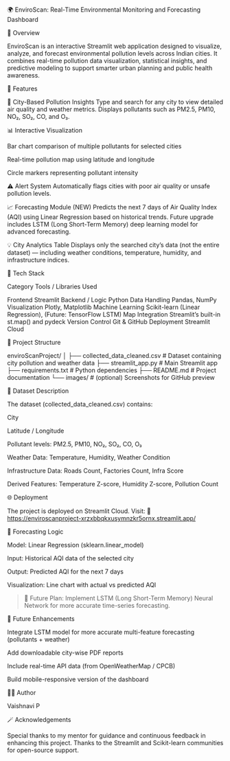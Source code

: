 🌍 EnviroScan: Real-Time Environmental Monitoring and Forecasting Dashboard

🧠 Overview

EnviroScan is an interactive Streamlit web application designed to visualize, analyze, and forecast environmental pollution levels across Indian cities.
It combines real-time pollution data visualization, statistical insights, and predictive modeling to support smarter urban planning and public health awareness.

🚀 Features

🌆 City-Based Pollution Insights
Type and search for any city to view detailed air quality and weather metrics.
Displays pollutants such as PM2.5, PM10, NO₂, SO₂, CO, and O₃.

📊 Interactive Visualization

Bar chart comparison of multiple pollutants for selected cities

Real-time pollution map using latitude and longitude

Circle markers representing pollutant intensity


⚠ Alert System
Automatically flags cities with poor air quality or unsafe pollution levels.

📈 Forecasting Module (NEW)
Predicts the next 7 days of Air Quality Index (AQI) using Linear Regression based on historical trends.
Future upgrade includes LSTM (Long Short-Term Memory) deep learning model for advanced forecasting.

💡 City Analytics Table
Displays only the searched city’s data (not the entire dataset) — including weather conditions, temperature, humidity, and infrastructure indices.


🧰 Tech Stack

Category	Tools / Libraries Used

Frontend	Streamlit
Backend / Logic	Python
Data Handling	Pandas, NumPy
Visualization	Plotly, Matplotlib
Machine Learning	Scikit-learn (Linear Regression), (Future: TensorFlow LSTM)
Map Integration	Streamlit’s built-in st.map() and pydeck
Version Control	Git & GitHub
Deployment	Streamlit Cloud


📂 Project Structure

enviroScanProject/
│
├── collected_data_cleaned.csv      # Dataset containing city pollution and weather data
├── streamlit_app.py                # Main Streamlit app
├── requirements.txt                # Python dependencies
├── README.md                       # Project documentation
└── images/                         # (optional) Screenshots for GitHub preview


🧾 Dataset Description

The dataset (collected_data_cleaned.csv) contains:

City

Latitude / Longitude

Pollutant levels: PM2.5, PM10, NO₂, SO₂, CO, O₃

Weather Data: Temperature, Humidity, Weather Condition

Infrastructure Data: Roads Count, Factories Count, Infra Score

Derived Features: Temperature Z-score, Humidity Z-score, Pollution Count


🌐 Deployment

The project is deployed on Streamlit Cloud.
Visit:
🔗 https://enviroscanproject-xrzxbbqkxusymnzkr5ornx.streamlit.app/



🧮 Forecasting Logic

Model: Linear Regression (sklearn.linear_model)

Input: Historical AQI data of the selected city

Output: Predicted AQI for the next 7 days

Visualization: Line chart with actual vs predicted AQI


> 🧩 Future Plan: Implement LSTM (Long Short-Term Memory) Neural Network for more accurate time-series forecasting.



💭 Future Enhancements

Integrate LSTM model for more accurate multi-feature forecasting (pollutants + weather)

Add downloadable city-wise PDF reports

Include real-time API data (from OpenWeatherMap / CPCB)

Build mobile-responsive version of the dashboard


👩‍💻 Author

Vaishnavi P


🪄 Acknowledgements

Special thanks to my mentor for guidance and continuous feedback in enhancing this project.
Thanks to the Streamlit and Scikit-learn communities for open-source support.
